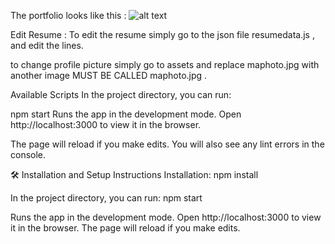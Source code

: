 The portfolio looks like this :   ![alt text](https://i.imgur.com/ezwrWr0.jpg)
 
Edit Resume :
To edit the resume simply go to the json file resumedata.js , and edit the lines.

to change profile picture simply go to assets and replace maphoto.jpg with another image MUST BE CALLED maphoto.jpg .


Available Scripts
In the project directory, you can run:

npm start
Runs the app in the development mode.
Open http://localhost:3000 to view it in the browser.

The page will reload if you make edits.
You will also see any lint errors in the console.

🛠 Installation and Setup
Instructions Installation: npm install

In the project directory, you can run: npm start

Runs the app in the development mode. 
Open http://localhost:3000 to view it in the browser. 
The page will reload if you make edits.
